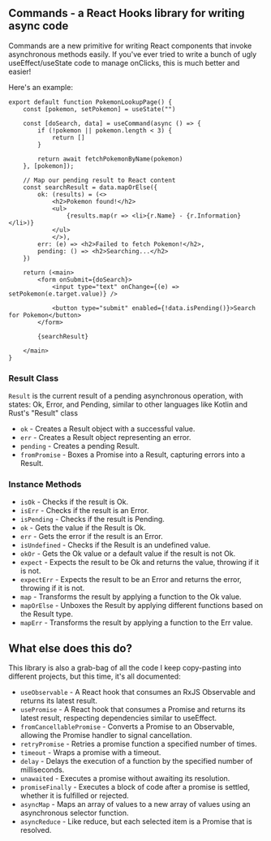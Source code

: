 ## Commands - a React Hooks library for writing async code

Commands are a new primitive for writing React components that invoke asynchronous methods easily. If you've ever tried to write a bunch of ugly useEffect/useState code to manage onClicks, this is much better and easier!

Here's an example:

```tsx
export default function PokemonLookupPage() {
	const [pokemon, setPokemon] = useState("")

	const [doSearch, data] = useCommand(async () => {
		if (!pokemon || pokemon.length < 3) {
			return []
		}

		return await fetchPokemonByName(pokemon)
	}, [pokemon]);

	// Map our pending result to React content
	const searchResult = data.mapOrElse({
		ok: (results) = (<>
			<h2>Pokemon found!</h2>
			<ul>
				{results.map(r => <li>{r.Name} - {r.Information}</li>)}
			</ul>
			</>),
		err: (e) => <h2>Failed to fetch Pokemon!</h2>,
		pending: () => <h2>Searching...</h2>
	})

	return (<main>
		<form onSubmit={doSearch}>
			<input type="text" onChange={(e) => setPokemon(e.target.value)} />

			<button type="submit" enabled={!data.isPending()}>Search for Pokemon</button>
		</form>

		{searchResult}

	</main>
}
```

### Result Class

`Result` is the current result of a pending asynchronous operation, with states: Ok, Error, and Pending, similar to other languages like Kotlin and Rust's "Result" class

* `ok` - Creates a Result object with a successful value.
* `err` - Creates a Result object representing an error.
* `pending` - Creates a pending Result.
* `fromPromise` - Boxes a Promise into a Result, capturing errors into a Result.

### Instance Methods

* `isOk` - Checks if the result is Ok.
* `isErr` - Checks if the result is an Error.
* `isPending` - Checks if the result is Pending.
* `ok` - Gets the value if the Result is Ok.
* `err` - Gets the error if the result is an Error.
* `isUndefined` - Checks if the Result is an undefined value.
* `okOr` - Gets the Ok value or a default value if the result is not Ok.
* `expect` - Expects the result to be Ok and returns the value, throwing if it is not.
* `expectErr` - Expects the result to be an Error and returns the error, throwing if it is not.
* `map` - Transforms the result by applying a function to the Ok value.
* `mapOrElse` - Unboxes the Result by applying different functions based on the Result type.
* `mapErr` - Transforms the result by applying a function to the Err value.

## What else does this do?

This library is also a grab-bag of all the code I keep copy-pasting into different projects, but this time, it's all documented:

* `useObservable` - A React hook that consumes an RxJS Observable and returns its latest result.
* `usePromise` - A React hook that consumes a Promise and returns its latest result, respecting dependencies similar to useEffect.
* `fromCancellablePromise` - Converts a Promise to an Observable, allowing the Promise handler to signal cancellation.
* `retryPromise` - Retries a promise function a specified number of times.
* `timeout` - Wraps a promise with a timeout.
* `delay` - Delays the execution of a function by the specified number of milliseconds.
* `unawaited` - Executes a promise without awaiting its resolution.
* `promiseFinally` - Executes a block of code after a promise is settled, whether it is fulfilled or rejected.
* `asyncMap` - Maps an array of values to a new array of values using an asynchronous selector function.
* `asyncReduce` - Like reduce, but each selected item is a Promise that is resolved.